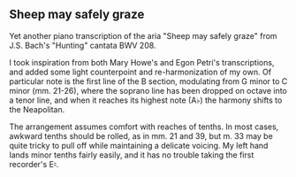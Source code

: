 ## Sheep may safely graze

Yet another piano transcription of the aria "Sheep may safely graze" from J.S. Bach's "Hunting" cantata BWV 208.

I took inspiration from both Mary Howe's and Egon Petri's transcriptions, and added some light counterpoint and re-harmonization of my own. Of particular note is the first line of the B section, modulating from G minor to C minor (mm. 21-26), where the soprano line has been dropped on octave into a tenor line, and when it reaches its highest note (A♭) the harmony shifts to the Neapolitan.

The arrangement assumes comfort with reaches of tenths. In most cases, awkward tenths should be rolled, as in mm. 21 and 39, but m. 33 may be quite tricky to pull off while maintaining a delicate voicing. My left hand lands minor tenths fairly easily, and it has no trouble taking the first recorder's E♮.
